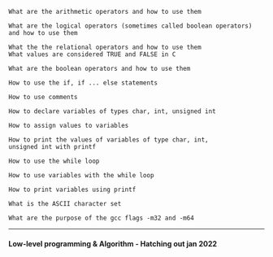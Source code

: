 






    What are the arithmetic operators and how to use them
    
    What are the logical operators (sometimes called boolean operators) 
    and how to use them
    
    What the the relational operators and how to use them
    What values are considered TRUE and FALSE in C
    
    What are the boolean operators and how to use them
    
    How to use the if, if ... else statements
    
    How to use comments
    
    How to declare variables of types char, int, unsigned int
    
    How to assign values to variables
    
    How to print the values of variables of type char, int,
    unsigned int with printf
    
    How to use the while loop
    
    How to use variables with the while loop
    
    How to print variables using printf
    
    What is the ASCII character set
    
    What are the purpose of the gcc flags -m32 and -m64


------------------------  


#### Low-level programming & Algorithm - Hatching out jan 2022
